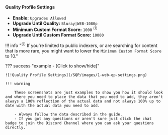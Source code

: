 <!-- markdownlint-disable MD041-->
#### Quality Profile Settings

- **Enable:** `Upgrades Allowed`
- **Upgrade Until Quality:** `Bluray|WEB-1080p`
- **Minimum Custom Format Score:** `1000` <sup>(_1_)</sup>
- **Upgrade Until Custom Format Score:** `10000`

!!! info "<sup>(_1_)</sup> If you're limited to public indexers, or are searching for content that is more rare, you might want to lower the `Minimum Custom Format Score` to 10."

??? success "example - [Click to show/hide]"

    ![!Quality Profile Settings](/SQP/images/1-web-qp-settings.png)

    !!! warning

        These screenshots are just examples to show you how it should look and where you need to place the data that you need to add, they aren't always a 100% reflection of the actual data and not always 100% up to date with the actual data you need to add.

        - Always follow the data described in the guide.
        - If you got any questions or aren't sure just click the chat badge to join the Discord Channel where you can ask your questions directly.
<!-- markdownlint-enable MD041-->
